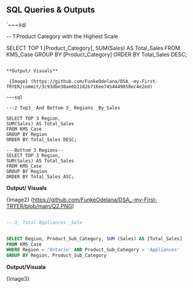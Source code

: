 ## SQL Queries & Outputs

`~~~sql

-- 1 Product Category with the Highest Scale

SELECT TOP 1 [Product_Category],
SUM(Sales) AS Total_Sales
FROM KMS_Case
GROUP BY [Product_Category]
ORDER BY Total_Sales DESC;
~~~

**Output/ Visuals**

 {Image} (https://github.com/FunkeOdelana/DSA_-my-First-TRYER/commit/3c93dbe38ae6b1182b716ee7454449058ec4e2ed)

~~~sql

---2 Top3_ And Bottom 3_ Regions _By_Sales

SELECT TOP 3 Region,
SUM(Sales) AS Total_Sales
FROM KMS_Case
GROUP BY Region
ORDER BY Total_Sales DESC;

---Bottom 3 Regions--
SELECT TOP 3 Region,
SUM(Sales) AS Total_Sales
FROM KMS_Case
GROUP BY Region
ORDER BY Total_Sales ASC;
~~~
**Output/ Visuals**

{Image2} (https://github.com/FunkeOdelana/DSA_-my-First-TRYER/blob/main/Q2.PNG)

~~~sql

---3_ Total Appliances _Sale


SELECT Region, Product_Sub_Category, SUM (Sales) AS [Total_Sales]
FROM KMS_Case
WHERE Region = 'Ontario' AND Product_Sub_Category = 'Appliances'
GROUP BY Region, Product_Sub_Category
~~~
**Output/Visuala**

{Image3}








